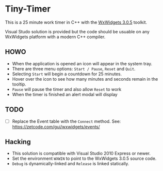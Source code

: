 # Tiny-Timer

This is a 25 minute work timer in C++ with the [WxWidgets 3.0.5](https://wxwidgets.org) toolkit.

Visual Studo solution is provided but the code should be usuable on any WxWidgets platform with a modern C++ compiler.

## HOWO

- When the application is opened an icon will appear in the system tray.
- There are three menu options: `Start / Pause`, `Reset` and `Quit`.
- Selecting `Start` will begin a countdown for 25 minutes.
- Hover over the icon to see how many minutes and seconds remain in the tooltip.
- `Pause` will pause the timer and also allow `Reset` to work
- When the timer is finished an alert modal will display

## TODO

- [ ] Replace the Event table with the `Connect` method. See: https://zetcode.com/gui/wxwidgets/events/

## Hacking

- This solution is compatible with Visual Studio 2010 Express or newer.
- Set the environment `WXWIN` to point to the WxWidgets 3.0.5 source code.
- `Debug` is dynamically-linked and `Release` is linked statically.
